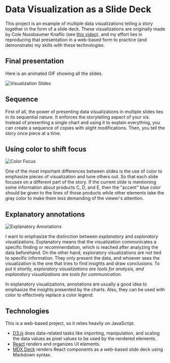 # Data Visualization as a Slide Deck

This project is an example of multiple data visualizations telling a story
together in the form of a slide deck. These visualizations are originally
made by Cole Nussbaumer Knaflic (see [this video](https://youtu.be/X79o46W5plI)),
and my effort lies in reproducing that presentation in a web-based form to
practice (and demonstrate) my skills with these technologies.

## Final presentation

Here is an animated GIF showing all the slides.

![Visualization Slides](https://i.imgur.com/wp4Nmld.gif)

## Sequence

First of all, the power of presenting data visualizations in multiple slides
lies in its sequential nature. It enforces the storytelling aspect of your
vis. Instead of presenting a single chart and using it to explain everything,
you can create a sequence of copies with slight modifications. Then, you tell
the story once piece at a time.

## Using color to shift focus

![Color Focus](https://i.imgur.com/Z4IMqSu.png)

One of the most important differences between slides is the use of color to
emphasize pieces of visualization and tune others out. So that each slide
focuses on a different part of the story.  If the current slide is mentioning
some information about products C, D, and E, then the "accent" blue color should
be given to the lines of those products while other elements take the gray color
to make them less demanding of the viewer's attention.

## Explanatory annotations

![Explanatory Annotations](https://i.imgur.com/Ura9oZF.png)

I want to emphasize the distinction between _explanatory_ and _exploratory_
visualizations. Explanatory means that the visualization communicates a
specific finding or recommendation, which is reached after analyzing the data
beforehand. On the other hand, exploratory visualizations are not tied to
specific information. They only present the data, and whoever sees the
visualization is the one that tries to find insights and draw conclusions. To
put it shortly, _exploratory visualizations are tools for analysis, and
explanatory visualizations are tools for communication_.

In explanatory visualizations, annotations are usually a good idea to
emphasize the insights presented by the charts. Also, they can be used with
color to effectively replace a color legend.

## Technologies

This is a web-based project, so it relies heavily on JavaScript.

- [D3.js](https://d3js.org/) does data-related tasks like importing,
  manipulation, and scaling the data values as pixel values to be used by the
  rendered elements.
- [React](reactjs.org/) renders and organizes UI elements.
- [MDX Deck](https://mdx-deck.jxnblk.com/) renders React components as a
  web-based slide deck using Markdown syntax.
